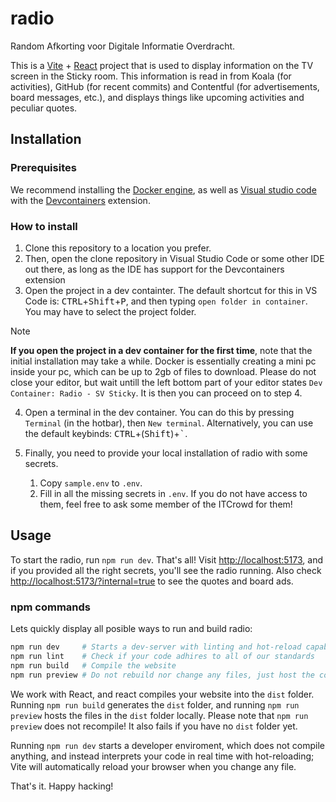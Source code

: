 # radio

Random Afkorting voor Digitale Informatie Overdracht.

This is a [Vite](https://vite.dev/) + [React](https://react.dev/) project that is used to display information on the TV
screen in the Sticky room. This information is read in from Koala (for activities), GitHub (for recent commits)
and Contentful (for advertisements, board messages, etc.), and displays things like upcoming activities and peculiar quotes.

## Installation

### Prerequisites

We recommend installing the [Docker engine](https://docs.docker.com/engine/), as well as [Visual studio code](https://code.visualstudio.com/) with the [Devcontainers](https://marketplace.visualstudio.com/items?itemName=ms-vscode-remote.remote-containers) extension.

### How to install

1.  Clone this repository to a location you prefer.
2.  Then, open the clone repository in Visual Studio Code or some other IDE out there, as long as the IDE has support for the Devcontainers extension
3.  Open the project in a dev containter. The default shortcut for this in VS Code is: <kbd>CTRL</kbd>+<kbd>Shift</kbd>+<kbd>P</kbd>, and then typing `open folder in container`. You may have to select the project folder.
> [!NOTE]
> **If you open the project in a dev container for the first time**, note that the initial installation may take a while. Docker is essentially creating a mini pc inside your pc, which can be up to 2gb of files to download. Please do not close your editor, but wait untill the left bottom part of your editor states `Dev Container: Radio - SV Sticky`. It is then you can proceed on to step 4.
4.  Open a terminal in the dev container. You can do this by pressing `Terminal` (in the hotbar), then `New terminal`. Alternatively, you can use the default keybinds: <kbd>CTRL</kbd>+(<kbd>Shift</kbd>)+<kbd>\`</kbd>.
5.  Finally, you need to provide your local installation of radio with some secrets.

    1.  Copy `sample.env` to `.env`.
    2.  Fill in all the missing secrets in `.env`. If you do not have access to them, feel free to ask some member of the ITCrowd for them!

## Usage

To start the radio, run `npm run dev`. That's all! Visit <http://localhost:5173>,
and if you provided all the right secrets, you'll see the radio running.
Also check <http://localhost:5173/?internal=true> to see the quotes and board ads.

### npm commands

Lets quickly display all posible ways to run and build radio:

```bash
npm run dev     # Starts a dev-server with linting and hot-reload capabilities!
npm run lint    # Check if your code adhires to all of our standards
npm run build   # Compile the website
npm run preview # Do not rebuild nor change any files, just host the compiled files
```

We work with React, and react compiles your website into the `dist` folder.
Running `npm run build` generates the `dist` folder, and running `npm run preview` hosts the files in the `dist` folder locally.
Please note that `npm run preview` does not recompile! It also fails if you have no `dist` folder yet.

Running `npm run dev` starts a developer enviroment, which does not compile anything, and instead
interprets your code in real time with hot-reloading; Vite will automatically reload your browser when you change any file.

That's it. Happy hacking!

